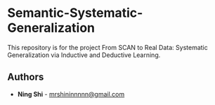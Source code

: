 # Semantic-Systematic-Generalization
This repository is for the project From SCAN to Real Data: Systematic Generalization via Inductive and Deductive Learning.

## Authors
* **Ning Shi** - mrshininnnnn@gmail.com
